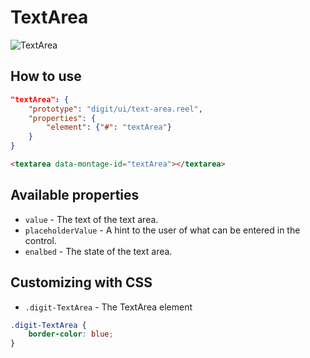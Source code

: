 # TextArea

![TextArea](screenshot.png)

## How to use

```json
"textArea": {
    "prototype": "digit/ui/text-area.reel",
    "properties": {
        "element": {"#": "textArea"}
    }
}
```

```html
<textarea data-montage-id="textArea"></textarea>
```



## Available properties

* `value` - The text of the text area.
* `placeholderValue` - A hint to the user of what can be entered in the control.
* `enalbed` - The state of the text area.


## Customizing with CSS

* `.digit-TextArea` - The TextArea element

```css
.digit-TextArea {
    border-color: blue;
}
```
